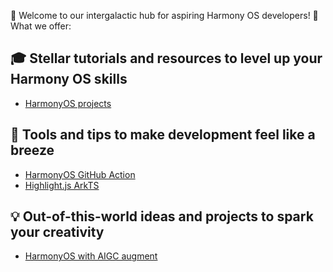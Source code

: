 🚀 Welcome to our intergalactic hub for aspiring Harmony OS developers! 🌌 What we offer:

## 🎓 Stellar tutorials and resources to level up your Harmony OS skills

- [HarmonyOS projects](https://github.com/harmonyos-dev/harmonyos-codelabs)

## 🔧 Tools and tips to make development feel like a breeze

- [HarmonyOS GitHub Action](https://github.com/harmonyos-dev/setup-harmonyos-sdk)
- [Highlight.js ArkTS](https://github.com/harmonyos-dev/highlightjs-arks)

## 💡 Out-of-this-world ideas and projects to spark your creativity

- [HarmonyOS with AIGC augment](https://github.com/harmonyos-dev/harmonyos-github-action-example)

<!--

**Here are some ideas to get you started:**

🙋‍♀️ A short introduction - what is your organization all about?
🌈 Contribution guidelines - how can the community get involved?
👩‍💻 Useful resources - where can the community find your docs? Is there anything else the community should know?
🍿 Fun facts - what does your team eat for breakfast?
🧙 Remember, you can do mighty things with the power of [Markdown](https://docs.github.com/github/writing-on-github/getting-started-with-writing-and-formatting-on-github/basic-writing-and-formatting-syntax)
-->
